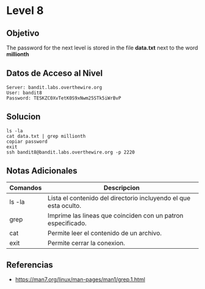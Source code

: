 # Level 8
## Objetivo
The password for the next level is stored in the file **data.txt** next to the word **millionth**
## Datos de Acceso al Nivel
```
Server: bandit.labs.overthewire.org
User: bandit8
Password: TESKZC0XvTetK0S9xNwm25STk5iWrBvP
```

## Solucion

```Bash:
ls -la
cat data.txt | grep millionth
copiar password
exit
ssh bandit8@bandit.labs.overthewire.org -p 2220

```

## Notas Adicionales
|**Comandos**|**Descripcion**|
|--------|-------------|
|ls -la|Lista el contenido del directorio incluyendo el que esta oculto.|
|grep|Imprime las lineas que coinciden con un patron especificado.|
|cat|Permite leer el contenido de un archivo.|
|exit|Permite cerrar la conexion.|

## Referencias
* https://man7.org/linux/man-pages/man1/grep.1.html

